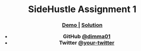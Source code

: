 <!-- Please update value in the {}  -->

<h1 align="center">SideHustle Assignment 1</h1>

<div align="center">
  <h3>
    <a href="https://dimma01.github.io/Side-Hustle-Assignment-1/">
      Demo
    </a>
    <span> | </span>
    <a href="https://dimma01/Side-Hustle-Assignment-1/">
      Solution
    </a>

- GitHub [@dimma01](https://github.com/dimma01)
- Twitter [@your-twitter](https://{twitter.com/your-username})
